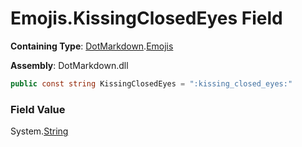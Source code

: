 # Emojis\.KissingClosedEyes Field

**Containing Type**: [DotMarkdown](../../README.md)\.[Emojis](../README.md)

**Assembly**: DotMarkdown\.dll

```csharp
public const string KissingClosedEyes = ":kissing_closed_eyes:"
```

### Field Value

System\.[String](https://docs.microsoft.com/en-us/dotnet/api/system.string)